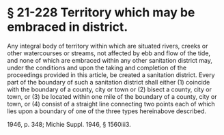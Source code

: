 # § 21-228 Territory which may be embraced in district.

<p>Any integral body of territory within which are situated rivers, creeks or other watercourses or streams, not affected by ebb and flow of the tide, and none of which are embraced within any other sanitation district may, under the conditions and upon the taking and completion of the proceedings provided in this article, be created a sanitation district. Every part of the boundary of such a sanitation district shall either (1) coincide with the boundary of a county, city or town or (2) bisect a county, city or town, or (3) be located within one mile of the boundary of a county, city or town, or (4) consist of a straight line connecting two points each of which lies upon a boundary of one of the three types hereinabove described.</p><p>1946, p. 348; Michie Suppl. 1946, § 1560iii3.</p>
